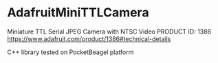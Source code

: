# AdafruitMiniTTLCamera
Miniature TTL Serial JPEG Camera with NTSC Video PRODUCT ID: 1386
https://www.adafruit.com/product/1386#technical-details

C++ library tested on PocketBeagel platform
